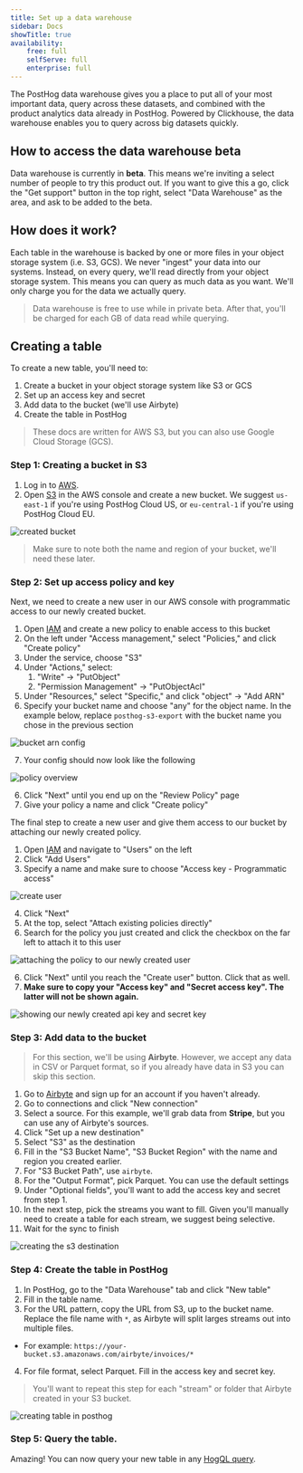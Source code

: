 ```yaml
---
title: Set up a data warehouse
sidebar: Docs
showTitle: true
availability:
    free: full
    selfServe: full
    enterprise: full
---
```


The PostHog data warehouse gives you a place to put all of your most important data, query across these datasets, and combined with the product analytics data already in PostHog. Powered by Clickhouse, the data warehouse enables you to query across big datasets quickly. 

## How to access the data warehouse beta

Data warehouse is currently in **beta**. This means we're inviting a select number of people to try this product out. If you want to give this a go, click the "Get support" button in the top right, select "Data Warehouse" as the area, and ask to be added to the beta.

## How does it work?

Each table in the warehouse is backed by one or more files in your object storage system (i.e. S3, GCS). We never "ingest" your data into our systems. Instead, on every query, we'll read directly from your object storage system. This means you can query as much data as you want. We'll only charge you for the data we actually query.

> Data warehouse is free to use while in private beta. After that, you'll be charged for each GB of data read while querying.

## Creating a table

To create a new table, you'll need to:
1. Create a bucket in your object storage system like S3 or GCS
2. Set up an access key and secret
3. Add data to the bucket (we'll use Airbyte)
4. Create the table in PostHog

> These docs are written for AWS S3, but you can also use Google Cloud Storage (GCS).

### Step 1: Creating a bucket in S3

1. Log in to [AWS](https://console.aws.amazon.com/).
2. Open [S3](https://s3.console.aws.amazon.com/) in the AWS console and create a new bucket. We suggest `us-east-1` if you're using PostHog Cloud US, or `eu-central-1` if you're using PostHog Cloud EU.

![created bucket](../../images/docs/apps/s3-export/bucket.png)

> Make sure to note both the name and region of your bucket, we'll need these later.

### Step 2: Set up access policy and key

Next, we need to create a new user in our AWS console with programmatic access to our newly created bucket.

1. Open [IAM](https://console.aws.amazon.com/iam/home) and create a new policy to enable access to this bucket
2. On the left under "Access management," select "Policies," and click "Create policy"
3. Under the service, choose "S3"
4. Under "Actions," select:
    1. "Write" -> "PutObject"
    2. "Permission Management" -> "PutObjectAcl"
5. Under "Resources," select "Specific," and click "object" -> "Add ARN"
6. Specify your bucket name and choose "any" for the object name. In the example below, replace `posthog-s3-export` with the bucket name you chose in the previous section

![bucket arn config](../../images/docs/apps/s3-export/bucket-arn.png)

7. Your config should now look like the following

![policy overview](../../images/docs/apps/s3-export/policy-config.png)

6. Click "Next" until you end up on the "Review Policy" page
7. Give your policy a name and click "Create policy"

The final step to create a new user and give them access to our bucket by attaching our newly created policy.

1. Open [IAM](https://console.aws.amazon.com/iam/home) and navigate to "Users" on the left
2. Click "Add Users"
3. Specify a name and make sure to choose "Access key - Programmatic access"

![create user](../../images/docs/apps/s3-export/create-user.png)

4. Click "Next"
5. At the top, select "Attach existing policies directly"
6. Search for the policy you just created and click the checkbox on the far left to attach it to this user

![attaching the policy to our newly created user](../../images/docs/apps/s3-export/attach-policy.png)

6. Click "Next" until you reach the "Create user" button. Click that as well.
7. **Make sure to copy your "Access key" and "Secret access key". The latter will not be shown again.**

![showing our newly created api key and secret key](../../images/docs/apps/s3-export/access-keys.png)

### Step 3: Add data to the bucket

> For this section, we'll be using **Airbyte**. However, we accept any data in CSV or Parquet format, so if you already have data in S3 you can skip this section.

1. Go to [Airbyte](https://airbyte.com) and sign up for an account if you haven't already.
2. Go to connections and click "New connection"
3. Select a source. For this example, we'll grab data from **Stripe**, but you can use any of Airbyte's sources.
4. Click "Set up a new destination"
5. Select "S3" as the destination
6. Fill in the "S3 Bucket Name", "S3 Bucket Region" with the name and region you created earlier.
7. For "S3 Bucket Path", use `airbyte`.
8. For the "Output Format", pick Parquet. You can use the default settings
9. Under "Optional fields", you'll want to add the access key and secret from step 1.
10. In the next step, pick the streams you want to fill. Given you'll manually need to create a table for each stream, we suggest being selective.
11. Wait for the sync to finish

![creating the s3 destination](../../images/features/data-warehouse/airbyte-destination.png)

### Step 4: Create the table in PostHog

1. In PostHog, go to the "Data Warehouse" tab and click "New table"
2. Fill in the table name.
3. For the URL pattern, copy the URL from S3, up to the bucket name. Replace the file name with `*`, as Airbyte will split larges streams out into multiple files.
  - For example: `https://your-bucket.s3.amazonaws.com/airbyte/invoices/*`
4. For file format, select Parquet. Fill in the access key and secret key.

> You'll want to repeat this step for each "stream" or folder that Airbyte created in your S3 bucket.

![creating table in posthog](../../images/features/data-warehouse/create-table.png)

### Step 5: Query the table.

Amazing! You can now query your new table in any [HogQL query](/docs/product-analytics/hogql).
